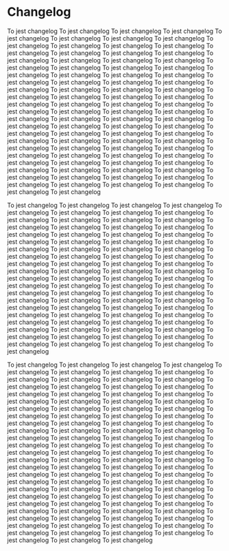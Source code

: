 <!-- TODO: Update with your values. -->
# Changelog
To jest changelog To jest changelog To jest changelog To jest changelog To jest changelog To jest changelog To jest changelog To jest changelog To jest changelog To jest changelog To jest changelog To jest changelog To jest changelog To jest changelog To jest changelog To jest changelog To jest changelog To jest changelog To jest changelog To jest changelog To jest changelog To jest changelog To jest changelog To jest changelog To jest changelog To jest changelog To jest changelog To jest changelog To jest changelog To jest changelog To jest changelog To jest changelog To jest changelog To jest changelog To jest changelog To jest changelog To jest changelog To jest changelog To jest changelog To jest changelog To jest changelog To jest changelog To jest changelog To jest changelog To jest changelog To jest changelog To jest changelog To jest changelog To jest changelog To jest changelog To jest changelog To jest changelog To jest changelog To jest changelog To jest changelog To jest changelog To jest changelog To jest changelog To jest changelog To jest changelog To jest changelog To jest changelog To jest changelog To jest changelog To jest changelog To jest changelog To jest changelog To jest changelog To jest changelog To jest changelog To jest changelog To jest changelog To jest changelog To jest changelog To jest changelog To jest changelog To jest changelog To jest changelog To jest changelog To jest changelog To jest changelog To jest changelog To jest changelog To jest changelog To jest changelog To jest changelog To jest changelog To jest changelog To jest changelog To jest changelog 

To jest changelog To jest changelog To jest changelog To jest changelog To jest changelog To jest changelog To jest changelog To jest changelog To jest changelog To jest changelog To jest changelog To jest changelog To jest changelog To jest changelog To jest changelog To jest changelog To jest changelog To jest changelog To jest changelog To jest changelog To jest changelog To jest changelog To jest changelog To jest changelog To jest changelog To jest changelog To jest changelog To jest changelog To jest changelog To jest changelog To jest changelog To jest changelog To jest changelog To jest changelog To jest changelog To jest changelog To jest changelog To jest changelog To jest changelog To jest changelog To jest changelog To jest changelog To jest changelog To jest changelog To jest changelog To jest changelog To jest changelog To jest changelog To jest changelog To jest changelog To jest changelog To jest changelog To jest changelog To jest changelog To jest changelog To jest changelog To jest changelog To jest changelog To jest changelog To jest changelog To jest changelog To jest changelog To jest changelog To jest changelog To jest changelog To jest changelog To jest changelog To jest changelog To jest changelog To jest changelog To jest changelog To jest changelog To jest changelog To jest changelog To jest changelog To jest changelog To jest changelog To jest changelog To jest changelog To jest changelog To jest changelog 

To jest changelog To jest changelog To jest changelog To jest changelog To jest changelog To jest changelog To jest changelog To jest changelog To jest changelog To jest changelog To jest changelog To jest changelog To jest changelog To jest changelog To jest changelog To jest changelog To jest changelog To jest changelog To jest changelog To jest changelog To jest changelog To jest changelog To jest changelog To jest changelog To jest changelog To jest changelog To jest changelog To jest changelog To jest changelog To jest changelog To jest changelog To jest changelog To jest changelog To jest changelog To jest changelog To jest changelog To jest changelog To jest changelog To jest changelog To jest changelog To jest changelog To jest changelog To jest changelog To jest changelog To jest changelog To jest changelog To jest changelog To jest changelog To jest changelog To jest changelog To jest changelog To jest changelog To jest changelog To jest changelog To jest changelog To jest changelog To jest changelog To jest changelog To jest changelog To jest changelog To jest changelog To jest changelog To jest changelog To jest changelog To jest changelog To jest changelog To jest changelog To jest changelog To jest changelog To jest changelog To jest changelog To jest changelog To jest changelog To jest changelog To jest changelog To jest changelog To jest changelog To jest changelog To jest changelog To jest changelog To jest changelog To jest changelog To jest changelog To jest changelog To jest changelog To jest changelog To jest changelog To jest changelog To jest changelog To jest changelog To jest changelog To jest changelog To jest changelog To jest changelog To jest changelog To jest changelog To jest changelog To jest changelog To jest changelog 